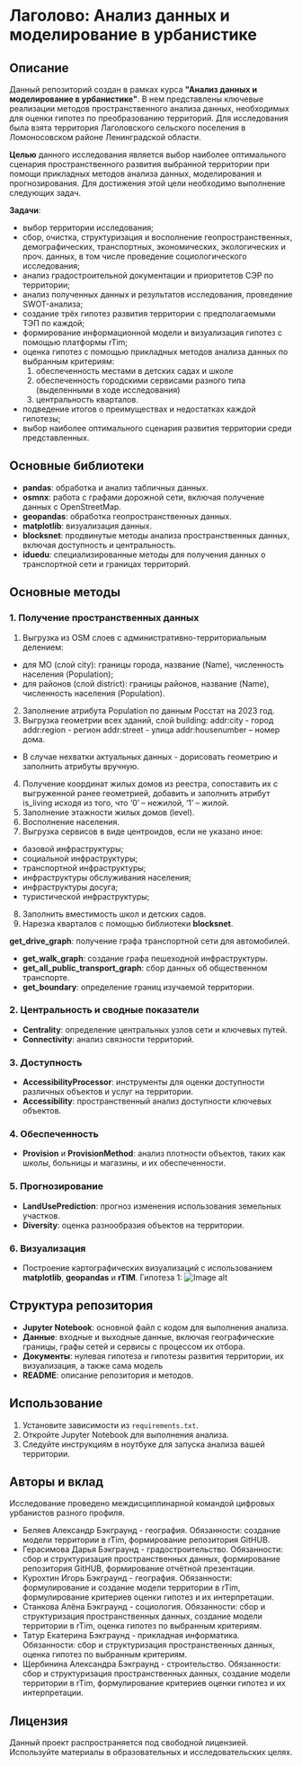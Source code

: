 # Лаголово: Анализ данных и моделирование в урбанистике


## Описание
Данный репозиторий создан в рамках курса **"Анализ данных и моделирование в урбанистике"**. В нем представлены ключевые реализации методов пространственного анализа данных, необходимых для оценки гипотез по преобразованию территорий. 
Для исследования была взята территория Лаголовского сельского поселения в Ломоносовском районе Ленинградской области. 

**Целью** данного исследования является выбор наиболее оптимального сценария пространственного развития выбранной территории при помощи прикладных методов анализа данных, моделирования и прогнозирования. 
Для достижения этой цели необходимо выполнение следующих задач.

**Задачи**:
- выбор территории исследования;
- сбор, очистка, структуризация и восполнение геопространственных, демографических, транспортных, экономических, экологических и проч. данных, в том числе проведение социологического исследования;
- анализ градостроительной документации и приоритетов СЭР по территории;
- анализ полученных данных и результатов исследования, проведение SWOT-анализа;
- создание трёх гипотез развития территории с предполагаемыми ТЭП по каждой;
- формирование информационной модели и визуализация гипотез с помощью платформы rTim;
- оценка гипотез с помощью прикладных методов анализа данных по выбранным критериям:
  1) обеспеченность местами в детских садах и школе
  2) обеспеченность городскими сервисами разного типа (выделенными в ходе исследования)
  3) центральность кварталов.
- подведение итогов о преимуществах и недостатках каждой гипотезы;
- выбор наиболее оптимального сценария развития территории среди представленных.

## Основные библиотеки
- **pandas**: обработка и анализ табличных данных.
- **osmnx**: работа с графами дорожной сети, включая получение данных с OpenStreetMap.
- **geopandas**: обработка геопространственных данных.
- **matplotlib**: визуализация данных.
- **blocksnet**: продвинутые методы анализа пространственных данных, включая доступность и центральность.
- **iduedu**: специализированные методы для получения данных о транспортной сети и границах территорий.

## Основные методы

### 1. Получение пространственных данных
1. Выгрузка из OSM слоев с административно-территориальным делением:
- для МО (слой city): границы города, название (Name), численность населения (Population);
- для районов (слой district): границы районов, название (Name), численность населения (Population).
2. Заполнение атрибута Population по данным Росстат на 2023 год.
3. Выгрузка геометрии всех зданий, слой building:
  addr:city - город
  addr:region - регион
  addr:street - улица
  addr:housenumber – номер дома.
  * В случае нехватки актуальных данных - дорисовать геометрию и заполнить атрибуты вручную.
4. Получение координат жилых домов из реестра, сопоставить их с выгруженной ранее геометрией, добавить и заполнить атрибут is_living исходя из того, что
‘0’ – нежилой, ‘1’ – жилой.
5. Заполнение этажности жилых домов (level).
6. Восполнение населения.
7. Выгрузка сервисов в виде центроидов, если не указано иное:
- базовой инфраструктуры;
- социальной инфраструктуры;
- транспортной инфраструктуры;
- инфраструктуры обслуживания населения;
- инфраструктуры досуга;
- туристической инфраструктуры;
8. Заполнить вместимость школ и детских садов.
9. Нарезка кварталов с помощью библиотеки **blocksnet**.

**get_drive_graph**: получение графа транспортной сети для автомобилей.
- **get_walk_graph**: создание графа пешеходной инфраструктуры.
- **get_all_public_transport_graph**: сбор данных об общественном транспорте.
- **get_boundary**: определение границ изучаемой территории.

### 2. Центральность и сводные показатели
- **Centrality**: определение центральных узлов сети и ключевых путей.
- **Connectivity**: анализ связности территорий.

### 3. Доступность
- **AccessibilityProcessor**: инструменты для оценки доступности различных объектов и услуг на территории.
- **Accessibility**: пространственный анализ доступности ключевых объектов.

### 4. Обеспеченность
- **Provision** и **ProvisionMethod**: анализ плотности объектов, таких как школы, больницы и магазины, и их обеспеченности.

### 5. Прогнозирование
- **LandUsePrediction**: прогноз изменения использования земельных участков.
- **Diversity**: оценка разнообразия объектов на территории.

### 6. Визуализация
- Построение картографических визуализаций с использованием **matplotlib**, **geopandas** и **rTIM**.
Гипотеза 1:
![Image alt](https://github.com/{lavande-epices}/{lagolowo}/raw/{master}/{docs}/{hyp1}/2.1.png)

## Структура репозитория
- **Jupyter Notebook**: основной файл с кодом для выполнения анализа.
- **Данные**: входные и выходные данные, включая географические границы, графы сетей и сервисы с процессом их отбора.
- **Документы**: нулевая гипотеза и гипотезы развития территории, их визуализация, а также сама модель
- **README**: описание репозитория и методов.

## Использование
1. Установите зависимости из `requirements.txt`.
2. Откройте Jupyter Notebook для выполнения анализа.
3. Следуйте инструкциям в ноутбуке для запуска анализа вашей территории.

## Авторы и вклад
Исследование проведено междисциплинарной командой цифровых урбанистов разного профиля.
- Беляев Александр
   Бэкграунд - география.
    Обязанности: создание модели территории в rTim, формирование репозитория GitHUB.
- Герасимова Дарья
   Бэкграунд - градостроительство.
     Обязанности: сбор и структуризация пространственных данных, формирование репозитория GitHUB, формирование отчётной презентации.
- Курохтин Игорь
   Бэкграунд - география.
    Обязанности: формулирование и создание модели территории в rTim, формулирование критериев оценки гипотез и их интерпретации.
- Станкова Алёна
   Бэкграунд - социология.
    Обязанности: сбор и структуризация пространственных данных, создание модели территории в rTim, оценка гипотез по выбранным критериям. 
- Татур Екатерина
   Бэкграунд - прикладная информатика.
    Обязанности: сбор и структуризация пространственных данных, оценка гипотез по выбранным критериям. 
- Щербинина Александра
   Бэкграунд - строительство.
    Обязанности: сбор и структуризация пространственных данных, создание модели территории в rTim, формулирование критериев оценки гипотез и их интерпретации.

## Лицензия
Данный проект распространяется под свободной лицензией. Используйте материалы в образовательных и исследовательских целях.
